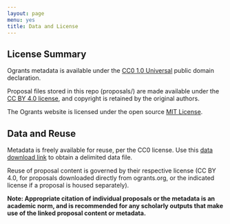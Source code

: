 ```yaml
---
layout: page
menu: yes
title: Data and License
---
```


## License Summary

Ogrants metadata is available under the [CC0 1.0 Universal](https://creativecommons.org/publicdomain/zero/1.0/) public domain declaration.

Proposal files stored in this repo (proposals/) are made available under the [CC BY 4.0 license](https://creativecommons.org/licenses/by/4.0/), and copyright is retained by the original authors.

The Ogrants website is licensed under the open source [MIT License](https://mit-license.org/).

## Data and Reuse

Metadata is freely available for reuse, per the CC0 license. Use this 
[data download link](export.dat) to obtain a delimited data file.

Reuse of proposal content is governed by their respective license (CC BY 4.0, for proposals downloaded directly from ogrants.org, or the indicated license if a proposal is housed separately).

**Note: Appropriate citation of individual proposals or the metadata is an academic norm, and is recommended for any scholarly outputs that make use of the linked proposal content or metadata.**

